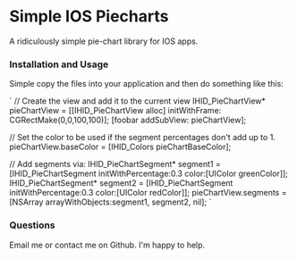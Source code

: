# Simple IOS Piecharts

A ridiculously simple pie-chart library for IOS apps.

### Installation and Usage

Simple copy the files into your application and then do something like this:

`
// Create the view and add it to the current view
IHID_PieChartView* pieChartView = [[IHID_PieChartView alloc] initWithFrame: CGRectMake(0,0,100,100)];
[foobar addSubView: pieChartView];

// Set the color to be used if the segment percentages don't add up to 1.
pieChartView.baseColor = [IHID_Colors pieChartBaseColor];

// Add segments via:
IHID_PieChartSegment* segment1 = [IHID_PieChartSegment initWithPercentage:0.3 color:[UIColor greenColor]];
IHID_PieChartSegment* segment2 = [IHID_PieChartSegment initWithPercentage:0.3 color:[UIColor redColor]];
pieChartView.segments = [NSArray arrayWithObjects:segment1, segment2, nil];
`

### Questions
Email me or contact me on Github. I'm happy to help.